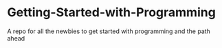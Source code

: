# Getting-Started-with-Programming
A repo for all the newbies to get started with programming and the path ahead
